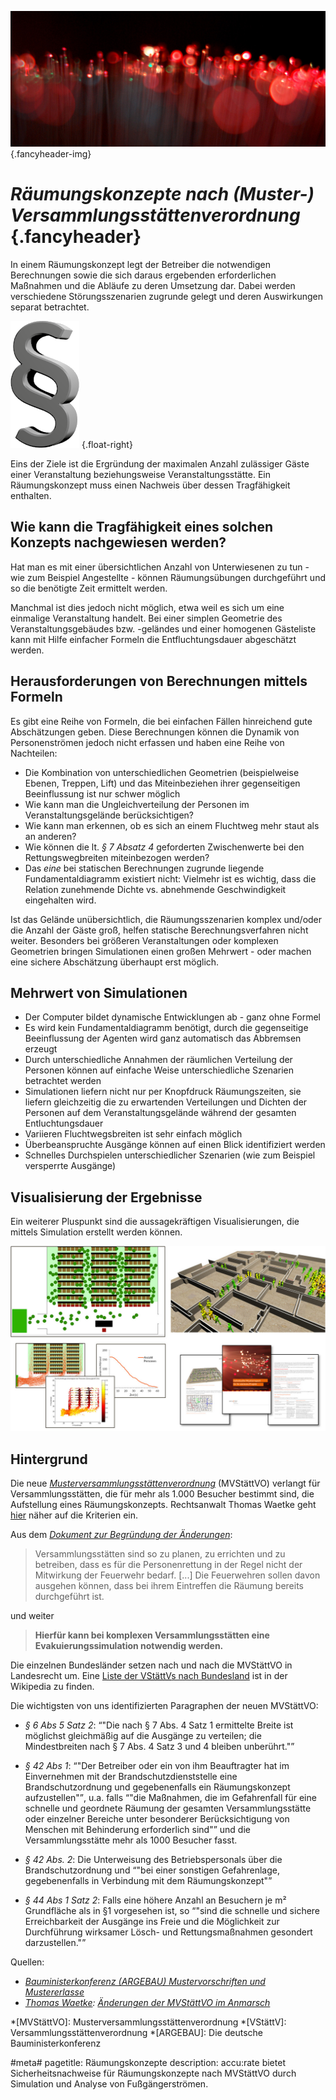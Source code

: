 ![](/img/accurate-bild-start.jpg) {.fancyheader-img}
# *Räumungskonzepte nach (Muster-)&#8203;Versammlungs&shy;stätten&shy;verordnung* {.fancyheader}


In einem Räumungskonzept legt der Betreiber die notwendigen Berechnungen sowie die sich daraus ergebenden erforderlichen Maßnahmen und die Abläufe zu deren Umsetzung dar.
Dabei werden verschiedene Störungsszenarien zugrunde gelegt und deren Auswirkungen separat betrachtet.

![Deko Paragraph-Zeichen](img/paragraph.png) {.float-right}

Eins der Ziele ist die Ergründung der maximalen Anzahl zulässiger Gäste einer Veranstaltung beziehungsweise Veranstaltungsstätte.
Ein Räumungskonzept muss einen Nachweis über dessen Tragfähigkeit enthalten.

## Wie kann die Tragfähigkeit eines solchen Konzepts nachgewiesen werden?

Hat man es mit einer übersichtlichen Anzahl von Unterwiesenen zu tun - wie zum Beispiel Angestellte - können Räumungsübungen durchgeführt und so die benötigte Zeit ermittelt werden.

Manchmal ist dies jedoch nicht möglich, etwa weil es sich um eine einmalige Veranstaltung handelt.
Bei einer simplen Geometrie des Veranstaltungsgebäudes bzw. -geländes und einer homogenen Gästeliste kann mit Hilfe einfacher Formeln die Entfluchtungsdauer abgeschätzt werden.


## Herausforderungen von Berechnungen mittels Formeln

Es gibt eine Reihe von Formeln, die bei einfachen Fällen hinreichend gute Abschätzungen geben.
Diese Berechnungen können die Dynamik von Personenströmen jedoch nicht erfassen und haben eine Reihe von Nachteilen:

- Die Kombination von unterschiedlichen Geometrien (beispielweise Ebenen, Treppen, Lift) und das Miteinbeziehen ihrer gegenseitigen Beeinflussung ist nur schwer möglich
- Wie kann man die Ungleichverteilung der Personen im Veranstaltungsgelände berücksichtigen?
- Wie kann man erkennen, ob es sich an einem Fluchtweg mehr staut als an anderen?
- Wie können die lt. <cite href="MVStaettVO">§ 7 Absatz 4</cite> geforderten Zwischenwerte bei den Rettungswegbreiten miteinbezogen werden?
- Das *eine* bei statischen Berechnungen zugrunde liegende Fundamentaldiagramm existiert nicht: Vielmehr ist es wichtig, dass die Relation zunehmende Dichte vs. abnehmende Geschwindigkeit eingehalten wird.

Ist das Gelände unübersichtlich, die Räumungsszenarien komplex und/oder die Anzahl der Gäste groß, helfen statische Berechnungsverfahren nicht weiter.
Besonders bei größeren Veranstaltungen oder komplexen Geometrien bringen Simulationen einen großen Mehrwert - oder machen eine sichere Abschätzung überhaupt erst möglich.

## Mehrwert von Simulationen

- Der Computer bildet dynamische Entwicklungen ab - ganz ohne Formel
- Es wird kein Fundamentaldiagramm benötigt, durch die gegenseitige Beeinflussung der Agenten wird ganz automatisch das Abbremsen erzeugt
- Durch unterschiedliche Annahmen der räumlichen Verteilung der Personen können auf einfache Weise unterschiedliche Szenarien betrachtet werden
- Simulationen liefern nicht nur per Knopfdruck Räumungszeiten, sie liefern gleichzeitig die zu erwartenden Verteilungen und Dichten der Personen auf dem Veranstaltungsgelände während der gesamten Entluchtungsdauer
- Variieren Fluchtwegsbreiten ist sehr einfach möglich
- Überbeanspruchte Ausgänge können auf einen Blick identifiziert werden
- Schnelles Durchspielen unterschiedlicher Szenarien (wie zum Beispiel versperrte Ausgänge)


## Visualisierung der Ergebnisse

Ein weiterer Pluspunkt sind die aussagekräftigen Visualisierungen, die mittels Simulation erstellt werden können.

![Beispielvisualisierungen](img/raeumungskonzepte/combined.jpg "Beispielvisualisierungen")

## Hintergrund

Die neue <cite id="MVStaettVO">[Musterversammlungsstättenverordnung](http://www.bauministerkonferenz.de/IndexSearch.aspx?method=get&File=b8a84yy3y8b984808abb4yb8y9ya8ayyb9y884b94ya2a0a149aaa0a2ay49aaa0a3484b80b8y00tlswan1sun2g2ixhrm4yngi)</cite> (MVStättVO) verlangt für Versammlungsstätten, die für mehr als 1.000 Besucher bestimmt sind, die Aufstellung eines Räumungskonzepts.
Rechtsanwalt Thomas Waetke geht [hier](http://www.eventfaq.de/24614-wann-ist-ein-raeumungskonzept-erforderlich-und-was-muss-darin-enthalten-sein-teil-1/) näher auf die Kriterien ein.

Aus dem <cite>[Dokument zur Begründung der Änderungen](http://www.bauministerkonferenz.de/IndexSearch.aspx?method=get&File=b8a84yy3y8b984808abb4yb8y9ya8ayyb9y884b94ya2a0a149aaa4a0494b80b8y00tlswan1sun2g2ixhrm4yngi)</cite>:

> Versammlungsstätten sind so zu planen, zu errichten und zu betreiben, dass es für die Personenrettung in der Regel nicht der Mitwirkung der Feuerwehr bedarf.
> [...]
> Die Feuerwehren sollen davon ausgehen können, dass bei ihrem Eintreffen die Räumung bereits durchgeführt ist.

und weiter

> **Hierfür kann bei komplexen Versammlungsstätten eine Evakuierungssimulation notwendig werden.**

Die einzelnen Bundesländer setzen nach und nach die MVStättVO in Landesrecht um.
Eine [Liste der <abbr title="Versammlungsstättenverordnung">VStättV</abbr>s nach Bundesland](http://de.wikipedia.org/wiki/Versammlungsst%C3%A4ttenverordnung#Weblinks) ist in der Wikipedia zu finden.

Die wichtigsten von uns identifizierten Paragraphen der neuen MVStättVO:

- <cite href="#MVStaettVO">§ 6 Abs 5 Satz 2</cite>: <q>"Die nach § 7 Abs. 4 Satz 1 ermittelte Breite ist möglichst gleichmäßig auf die Ausgänge zu verteilen; die Mindestbreiten nach § 7 Abs. 4 Satz 3 und 4 bleiben unberührt."</q>

- <cite href="#MVStaettVO">§ 42 Abs 1</cite>: <q>"Der Betreiber oder ein von ihm Beauftragter hat im Einvernehmen mit der Brandschutzdienststelle eine Brandschutzordnung und gegebenenfalls ein Räumungskonzept aufzustellen"</q>, u.a. falls <q>"die Maßnahmen, die im Gefahrenfall für eine schnelle und geordnete Räumung der gesamten Versammlungsstätte oder einzelner Bereiche unter besonderer Berücksichtigung von Menschen mit Behinderung erforderlich sind"</q> und die Versammlungsstätte mehr als 1000 Besucher fasst.

- <cite href="#MVStaettVO">§ 42 Abs. 2</cite>: Die Unterweisung des Betriebspersonals über die Brandschutzordnung und <q>"bei einer sonstigen Gefahrenlage, gegebenenfalls in Verbindung mit dem Räumungskonzept"</q>

- <cite href="#MVStaettVO">§ 44 Abs 1 Satz 2</cite>: Falls eine höhere Anzahl an Besuchern je m² Grundfläche als in §1 vorgesehen ist, so <q>"sind die schnelle und sichere Erreichbarkeit der Ausgänge ins Freie und die Möglichkeit zur Durchführung wirksamer Lösch- und Rettungsmaßnahmen gesondert darzustellen."</q>


Quellen:

- <cite>[Bauministerkonferenz (ARGEBAU) Mustervorschriften und Mustererlasse](http://www.bauministerkonferenz.de/verzeichnis.aspx?id=991&o=759O986O991)</cite>
- <cite>[Thomas Waetke](http://schutt-waetke.de/fachanwalt-urheberrecht-medienrecht-thomas-waetke/): [Änderungen der MVStättVO im Anmarsch](http://www.eventfaq.de/10714-aenderungen-der-mvstaettvo-im-anmarsch/)</cite>

<!-- Abkürzungen: -->

*[MVStättVO]: Musterversammlungsstättenverordnung
*[VStättV]: Versammlungsstättenverordnung
*[ARGEBAU]: Die deutsche Bauministerkonferenz

#meta#
pagetitle: Räumungskonzepte
description: accu:rate bietet Sicherheitsnachweise für Räumungskonzepte nach MVStättVO durch Simulation und Analyse von Fußgängerströmen.

